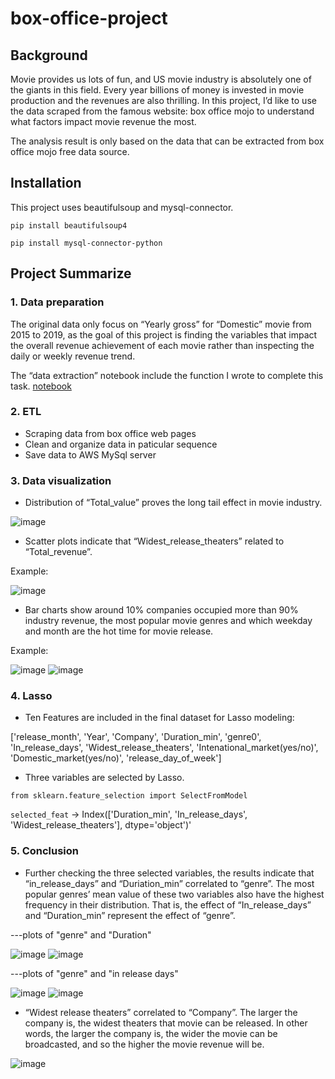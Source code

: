 # box-office-project

## Background

Movie provides us lots of fun, and US movie industry is absolutely one of the giants in this field. Every year billions of money is invested in movie production and the revenues are also thrilling. In this project, I’d like to use the data scraped from the famous website: box office mojo to understand what factors impact movie revenue the most.

The analysis result is only based on the data that can be extracted from box office mojo free data source.

## Installation

This project uses beautifulsoup and mysql-connector.

`pip install beautifulsoup4`

`pip install mysql-connector-python`

## Project Summarize

### 1. Data preparation

The original data only focus on “Yearly gross” for “Domestic” movie from 2015 to 2019, as the goal of this project is finding the variables that impact the overall revenue achievement of each movie rather than inspecting the daily or weekly revenue trend.

The “data extraction” notebook include the function I wrote to complete this task. [notebook](https://github.com/alice-heqi/box-office-project/blob/master/Data%20extraction%20.ipynb)



### 2. ETL

- Scraping data from box office web pages
- Clean and organize data in paticular sequence
- Save data to AWS MySql server

### 3. Data visualization

- Distribution of “Total_value” proves the long tail effect in movie industry.

![image](https://github.com/alice-heqi/box-office-project/blob/master/images/tlt.png)

- Scatter plots indicate that “Widest_release_theaters” related to “Total_revenue”.

Example:

![image](https://github.com/alice-heqi/box-office-project/blob/master/images/wide.png)

- Bar charts show around 10% companies occupied more than 90% industry revenue, the most popular movie genres and which weekday and month are the hot time for movie release.

Example:

![image](https://github.com/alice-heqi/box-office-project/blob/master/images/co-tlt.png)
![image](https://github.com/alice-heqi/box-office-project/blob/master/images/gen-tlt.png)

### 4. Lasso

- Ten Features are included in the final dataset for Lasso modeling: 

['release_month', 'Year', 'Company', 'Duration_min', 'genre0', 'In_release_days', 'Widest_release_theaters', 'Intenational_market(yes/no)', 'Domestic_market(yes/no)', 'release_day_of_week']

- Three variables are selected by Lasso. 

`from sklearn.feature_selection import SelectFromModel`

`selected_feat` -> Index(['Duration_min', 'In_release_days', 'Widest_release_theaters'], dtype='object')'

### 5. Conclusion 

- Further checking the three selected variables, the results indicate that “in_release_days” and “Duriation_min” correlated to “genre”. The most popular genres’ mean value of these two variables also have the highest frequency in their distribution. That is, the effect of  “In_release_days” and “Duration_min” represent the effect of “genre”. 

---plots of "genre" and "Duration"

![image](https://github.com/alice-heqi/box-office-project/blob/master/images/gen-du.png)
![image](https://github.com/alice-heqi/box-office-project/blob/master/images/gen-du2.png)

---plots of "genre" and "in release days"

![image](https://github.com/alice-heqi/box-office-project/blob/master/images/gen-in.png)
![image](https://github.com/alice-heqi/box-office-project/blob/master/images/gen-in2.png)

- “Widest release theaters” correlated to “Company”. The larger the company is, the widest theaters that movie can be released. In other words, the larger the company is, the wider the movie can be broadcasted, and so the higher the movie revenue will be.

![image](https://github.com/alice-heqi/box-office-project/blob/master/images/co-wide.png)


